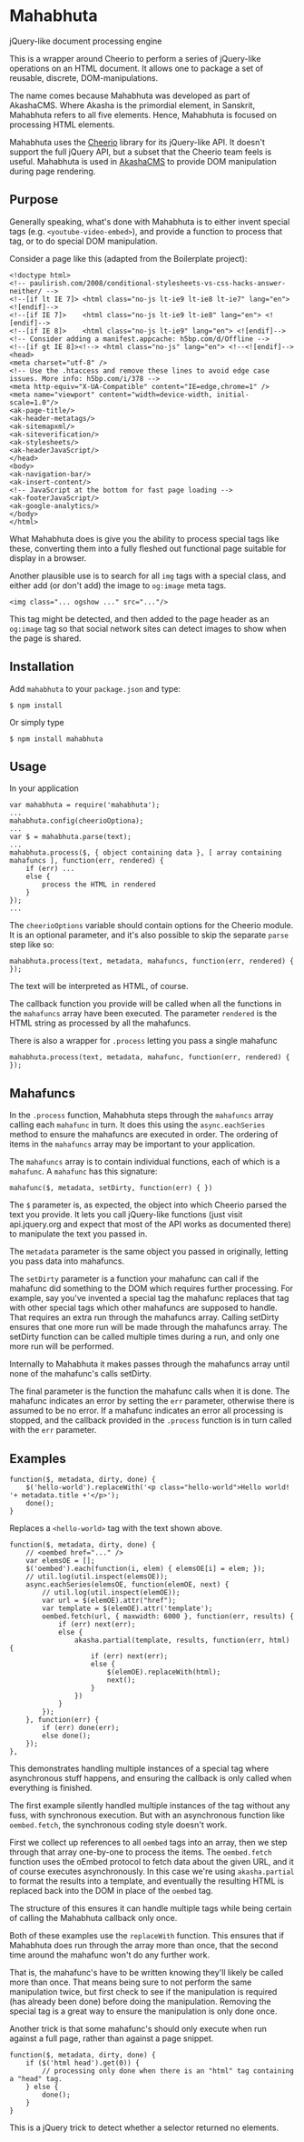 # Mahabhuta
jQuery-like document processing engine 

This is a wrapper around Cheerio to perform a series of jQuery-like operations on an HTML document.  It allows one to package a set of reusable, discrete, DOM-manipulations.

The name comes because Mahabhuta was developed as part of AkashaCMS.  Where Akasha is the primordial element, in Sanskrit, Mahabhuta refers to all five elements.  Hence, Mahabhuta is focused on processing HTML elements.

Mahabhuta uses the [Cheerio](https://www.npmjs.com/package/cheerio) library for its jQuery-like API.  It doesn't support the full jQuery API, but a subset that the Cheerio team feels is useful.  Mahabhuta is used in [AkashaCMS](http://akashacms.com/) to provide DOM manipulation during page rendering.

## Purpose

Generally speaking, what's done with Mahabhuta is to either invent special tags (e.g. `<youtube-video-embed>`), and provide a function to process that tag, or to do special DOM manipulation.

Consider a page like this (adapted from the Boilerplate project):

```
<!doctype html>
<!-- paulirish.com/2008/conditional-stylesheets-vs-css-hacks-answer-neither/ -->
<!--[if lt IE 7]> <html class="no-js lt-ie9 lt-ie8 lt-ie7" lang="en"> <![endif]-->
<!--[if IE 7]>    <html class="no-js lt-ie9 lt-ie8" lang="en"> <![endif]-->
<!--[if IE 8]>    <html class="no-js lt-ie9" lang="en"> <![endif]-->
<!-- Consider adding a manifest.appcache: h5bp.com/d/Offline -->
<!--[if gt IE 8]><!--> <html class="no-js" lang="en"> <!--<![endif]-->
<head>
<meta charset="utf-8" />
<!-- Use the .htaccess and remove these lines to avoid edge case issues. More info: h5bp.com/i/378 -->
<meta http-equiv="X-UA-Compatible" content="IE=edge,chrome=1" />
<meta name="viewport" content="width=device-width, initial-scale=1.0"/>
<ak-page-title/>
<ak-header-metatags/>
<ak-sitemapxml/>
<ak-siteverification/>
<ak-stylesheets/>
<ak-headerJavaScript/>
</head>
<body>
<ak-navigation-bar/>
<ak-insert-content/>
<!-- JavaScript at the bottom for fast page loading -->
<ak-footerJavaScript/>
<ak-google-analytics/>
</body>
</html>
```

What Mahabhuta does is give you the ability to process special tags like these, converting them into a fully fleshed out functional page suitable for display in a browser.

Another plausible use is to search for all `img` tags with a special class, and either add (or don't add) the image to `og:image` meta tags.

```
<img class="... ogshow ..." src="..."/>
```

This tag might be detected, and then added to the page header as an `og:image` tag so that social network sites can detect images to show when the page is shared.

## Installation

Add `mahabhuta` to your `package.json` and type:

```
$ npm install
```

Or simply type

```
$ npm install mahabhuta
```

## Usage

In your application

```
var mahabhuta = require('mahabhuta');
...
mahabhuta.config(cheerioOptiona);
...
var $ = mahabhuta.parse(text);
...
mahabhuta.process($, { object containing data }, [ array containing mahafuncs ], function(err, rendered) {
    if (err) ...
    else {
        process the HTML in rendered
    }
});
...
```

The `cheerioOptions` variable should contain options for the Cheerio module.  It is an optional parameter, and it's also possible to skip the separate `parse` step like so:

```
mahabhuta.process(text, metadata, mahafuncs, function(err, rendered) { });
```

The text will be interpreted as HTML, of course.

The callback function you provide will be called when all the functions in the `mahafuncs` array have been executed.  The parameter `rendered` is the HTML string as processed by all the mahafuncs.

There is also a wrapper for `.process` letting you pass a single mahafunc

```
mahabhuta.process(text, metadata, mahafunc, function(err, rendered) { });
```

## Mahafuncs

In the `.process` function, Mahabhuta steps through the `mahafuncs` array calling each `mahafunc` in turn.  It does this using the `async.eachSeries` method to ensure the mahafuncs are executed in order.  The ordering of items in the `mahafuncs` array may be important to your application.

The `mahafuncs` array is to contain individual functions, each of which is a `mahafunc`.  A `mahafunc` has this signature:

```
mahafunc($, metadata, setDirty, function(err) { })
```

The `$` parameter is, as expected, the object into which Cheerio parsed the text you provide.  It lets you call jQuery-like functions (just visit api.jquery.org and expect that most of the API works as documented there) to manipulate the text you passed in.

The `metadata` parameter is the same object you passed in originally, letting you pass data into mahafuncs.

The `setDirty` parameter is a function your mahafunc can call if the mahafunc did something to the DOM which requires further processing.  For example, say you've invented a special tag the mahafunc replaces that tag with other special tags which other mahafuncs are supposed to handle.  That requires an extra run through the mahafuncs array.  Calling setDirty ensures that one more run will be made through the mahafuncs array.  The setDirty function can be called multiple times during a run, and only one more run will be performed.

Internally to Mahabhuta it makes passes through the mahafuncs array until none of the mahafunc's calls setDirty.

The final parameter is the function the mahafunc calls when it is done.  The mahafunc indicates an error by setting the `err` parameter, otherwise there is assumed to be no error.  If a mahafunc indicates an error all processing is stopped, and the callback provided in the `.process` function is in turn called with the `err` parameter.

## Examples

```
function($, metadata, dirty, done) {
    $('hello-world').replaceWith('<p class="hello-world">Hello world! '+ metadata.title +'</p>');
    done();
}
```

Replaces a `<hello-world>` tag with the text shown above.

```
function($, metadata, dirty, done) {
    // <oembed href="..." />
    var elemsOE = [];
    $('oembed').each(function(i, elem) { elemsOE[i] = elem; });
    // util.log(util.inspect(elemsOE));
    async.eachSeries(elemsOE, function(elemOE, next) {
        // util.log(util.inspect(elemOE));
        var url = $(elemOE).attr("href");
        var template = $(elemOE).attr('template');
        oembed.fetch(url, { maxwidth: 6000 }, function(err, results) {
            if (err) next(err);
            else {
                akasha.partial(template, results, function(err, html) {
                    if (err) next(err);
                    else { 
                        $(elemOE).replaceWith(html);
                        next();
                    }
                })
            }
        });
    }, function(err) {
        if (err) done(err);
        else done();
    });
},
```

This demonstrates handling multiple instances of a special tag where asynchronous stuff happens, and ensuring the callback is only called when everything is finished.

The first example silently handled multiple instances of the tag without any fuss, with synchronous execution.  But with an asynchronous function like `oembed.fetch`, the synchronous coding style doesn't work.

First we collect up references to all `oembed` tags into an array, then we step through that array one-by-one to process the items.  The `oembed.fetch` function uses the oEmbed protocol to fetch data about the given URL, and it of course executes asynchronously.  In this case we're using `akasha.partial` to format the results into a template, and eventually the resulting HTML is replaced back into the DOM in place of the `oembed` tag.

The structure of this ensures it can handle multiple tags while being certain of calling the Mahabhuta callback only once.

Both of these examples use the `replaceWith` function.  This ensures that if Mahabhuta does run through the array more than once, that the second time around the mahafunc won't do any further work.

That is, the mahafunc's have to be written knowing they'll likely be called more than once.  That means being sure to not perform the same manipulation twice, but first check to see if the manipulation is required (has already been done) before doing the manipulation.  Removing the special tag is a great way to ensure the manipulation is only done once.

Another trick is that some mahafunc's should only execute when run against a full page, rather than against a page snippet.

```
function($, metadata, dirty, done) {
    if ($('html head').get(0)) {
        // processing only done when there is an "html" tag containing a "head" tag.
    } else {
        done();
    }
}
```

This is a jQuery trick to detect whether a selector returned no elements.


